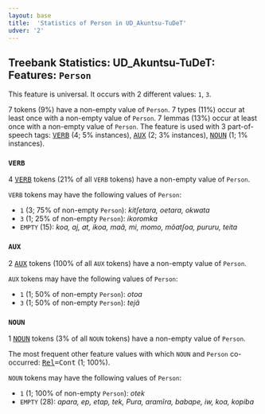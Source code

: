 ```yaml
---
layout: base
title:  'Statistics of Person in UD_Akuntsu-TuDeT'
udver: '2'
---
```


## Treebank Statistics: UD_Akuntsu-TuDeT: Features: `Person`

This feature is universal.
It occurs with 2 different values: `1`, `3`.

7 tokens (9%) have a non-empty value of `Person`.
7 types (11%) occur at least once with a non-empty value of `Person`.
7 lemmas (13%) occur at least once with a non-empty value of `Person`.
The feature is used with 3 part-of-speech tags: <tt><a href="aqz_tudet-pos-VERB.html">VERB</a></tt> (4; 5% instances), <tt><a href="aqz_tudet-pos-AUX.html">AUX</a></tt> (2; 3% instances), <tt><a href="aqz_tudet-pos-NOUN.html">NOUN</a></tt> (1; 1% instances).

### `VERB`

4 <tt><a href="aqz_tudet-pos-VERB.html">VERB</a></tt> tokens (21% of all `VERB` tokens) have a non-empty value of `Person`.

`VERB` tokens may have the following values of `Person`:

* `1` (3; 75% of non-empty `Person`): <em>kitʃetara, oetara, okwata</em>
* `3` (1; 25% of non-empty `Person`): <em>ikoromka</em>
* `EMPTY` (15): <em>koa, aj, at, ikoa, maã, mi, momo, mõatʃoa, pururu, teita</em>

### `AUX`

2 <tt><a href="aqz_tudet-pos-AUX.html">AUX</a></tt> tokens (100% of all `AUX` tokens) have a non-empty value of `Person`.

`AUX` tokens may have the following values of `Person`:

* `1` (1; 50% of non-empty `Person`): <em>otoa</em>
* `3` (1; 50% of non-empty `Person`): <em>tejã</em>

### `NOUN`

1 <tt><a href="aqz_tudet-pos-NOUN.html">NOUN</a></tt> tokens (3% of all `NOUN` tokens) have a non-empty value of `Person`.

The most frequent other feature values with which `NOUN` and `Person` co-occurred: <tt><a href="aqz_tudet-feat-Rel.html">Rel</a></tt><tt>=Cont</tt> (1; 100%).

`NOUN` tokens may have the following values of `Person`:

* `1` (1; 100% of non-empty `Person`): <em>otek</em>
* `EMPTY` (28): <em>apara, ep, etap, tek, Pura, aramĩra, babape, iw, koa, kopiba</em>

